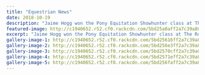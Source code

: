 ```yaml
---
title: "Equestrian News"
date: 2018-10-19
description: "Jaime Hogg won the Pony Equitation Showhunter class at The Royal A & P Show held in Hawkes Bay 17-19 October 2018..."
featured-image: http://c1940652.r52.cf0.rackcdn.com/5bd25a0aff2a7c39a8000068/Jaimee-Hogg-with-ribbons-280-2.jpg
excerpt: "Jaime Hogg won the Pony Equitation Showhunter class at The Royal A & P Show held in the Hawkes Bay 17-19 October 2018."
gallery-image-1: http://c1940652.r52.cf0.rackcdn.com/5bd25616ff2a7c39a8000056/Jaimee-Hogg-with-ribbons.jpg
gallery-image-2: http://c1940652.r52.cf0.rackcdn.com/5bd256e3ff2a7c39a800005a/Aliesha-Waghorn.jpg
gallery-image-3: http://c1940652.r52.cf0.rackcdn.com/5bd2570cff2a7c39a800005e/Jaimee-Hogg.jpg
gallery-image-4: http://c1940652.r52.cf0.rackcdn.com/5bd2571eff2a7c39a8000060/Nicholas-OLeary.jpg
gallery-image-5: http://c1940652.r52.cf0.rackcdn.com/5bd256faff2a7c39a800005c/Ella-Jaime-Abbey--Aliesha.jpg
---
```

